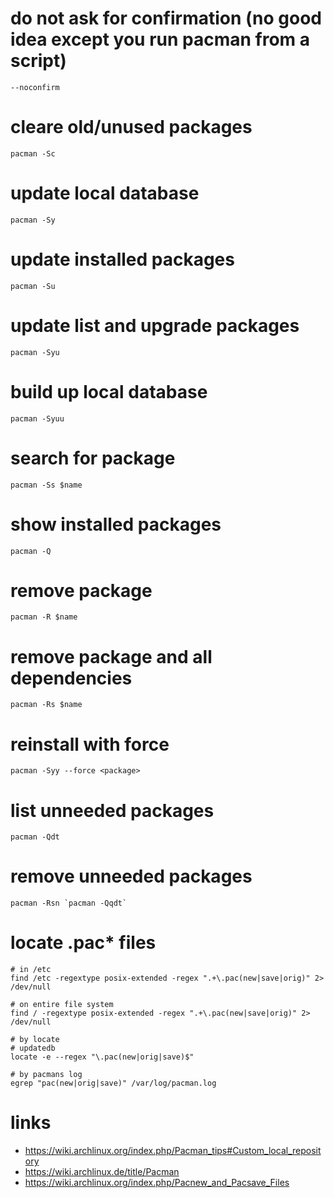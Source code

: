 # do not ask for confirmation (no good idea except you run pacman from a script)

```
--noconfirm
```

# cleare old/unused packages

```
pacman -Sc
```

# update local database

```
pacman -Sy
```

# update installed packages

```
pacman -Su
```

# update list and upgrade packages

```
pacman -Syu
```

# build up local database

```
pacman -Syuu
```

# search for package

```
pacman -Ss $name
```

# show installed packages

```
pacman -Q
```

# remove package

```
pacman -R $name
```

# remove package and all dependencies

```
pacman -Rs $name
```

# reinstall with force

```
pacman -Syy --force <package>
```

# list unneeded packages

```
pacman -Qdt
```

# remove unneeded packages

```
pacman -Rsn `pacman -Qqdt`
```

# locate .pac* files

```
# in /etc
find /etc -regextype posix-extended -regex ".+\.pac(new|save|orig)" 2> /dev/null

# on entire file system
find / -regextype posix-extended -regex ".+\.pac(new|save|orig)" 2> /dev/null

# by locate
# updatedb
locate -e --regex "\.pac(new|orig|save)$"

# by pacmans log
egrep "pac(new|orig|save)" /var/log/pacman.log
```

# links

* https://wiki.archlinux.org/index.php/Pacman_tips#Custom_local_repository
* https://wiki.archlinux.de/title/Pacman
* https://wiki.archlinux.org/index.php/Pacnew_and_Pacsave_Files
